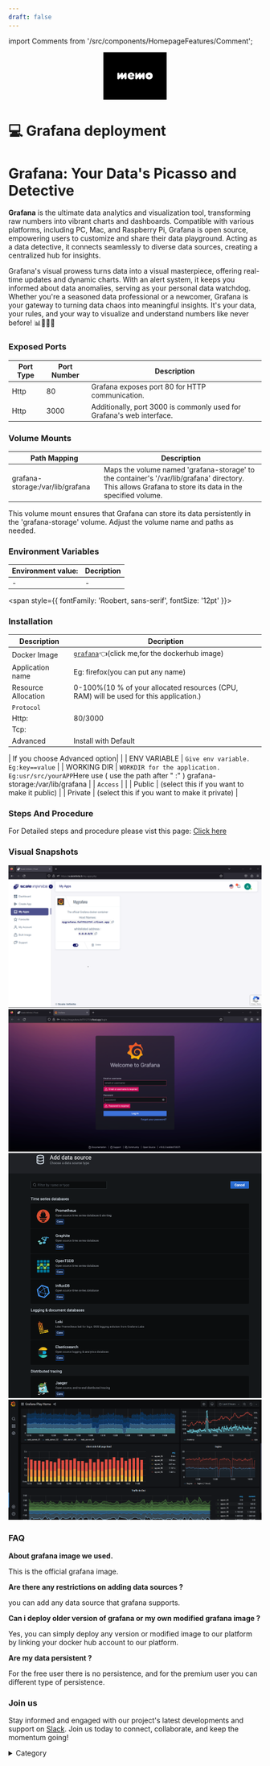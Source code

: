 ```yaml
---
draft: false
---
```

import Comments from '/src/components/HomepageFeatures/Comment';

<p align="center">
  <img src="/img/vf.jpg" alt="Alt Text" width="25%"/>
</p>
<span style={{ fontFamily: 'Roobert, sans-serif', fontSize: '12pt' }}>

# 💻 Grafana deployment

# Grafana: Your Data's Picasso and Detective

**Grafana** is the ultimate data analytics and visualization tool, transforming raw numbers into vibrant charts and dashboards. Compatible with various platforms, including PC, Mac, and Raspberry Pi, Grafana is open source, empowering users to customize and share their data playground. Acting as a data detective, it connects seamlessly to diverse data sources, creating a centralized hub for insights.

Grafana's visual prowess turns data into a visual masterpiece, offering real-time updates and dynamic charts. With an alert system, it keeps you informed about data anomalies, serving as your personal data watchdog. Whether you're a seasoned data professional or a newcomer, Grafana is your gateway to turning data chaos into meaningful insights. It's your data, your rules, and your way to visualize and understand numbers like never before! 📊🕵️‍♂️✨
### Exposed Ports

| Port Type | Port Number | Description |
| --------- | ----------- | ----------- |
| Http      | 80          | Grafana exposes port 80 for HTTP communication. |
| Http      | 3000        | Additionally, port 3000 is commonly used for Grafana's web interface. |

### Volume Mounts

| Path Mapping                                  | Description                                            |
| ---------------------------------------------- | ------------------------------------------------------ |
| grafana-storage:/var/lib/grafana               | Maps the volume named 'grafana-storage' to the container's '/var/lib/grafana' directory. This allows Grafana to store its data in the specified volume. |

This volume mount ensures that Grafana can store its data persistently in the 'grafana-storage' volume. Adjust the volume name and paths as needed.

### Environment Variables


|   **Environment value:**          | Decription                                                                                                               | 
| --------------------- | ------                                                                                                                   | 
|-       |  -                              |


</span>


<span style={{ fontFamily: 'Roobert, sans-serif', fontSize: '12pt' }}>

### Installation

|  Description          | Decription                                                                                                               | 
| --------------------- | ------                                                                                                                   | 
| Docker Image          |  [`grafana`](https://hub.docker.com/r/grafana/grafana)👈(click me,for the dockerhub image)                                   |
| Application name      |  Eg: firefox(you can put any name)                                                                                        | 
| Resource Allocation   |  0-100%(10 % of your allocated resources (CPU, RAM) will be used for this application.)                                  | 
| `Protocol`            |                                                                                                                          | 
|  Http:                |  80/3000                                                                                                                    |
|  Tcp:                 |                                                                                                                          | 
|    Advanced           |    Install with Default                                                                                                  |

| If you choose Advanced option|                                                                                                                   | 
| ENV VARIABLE          | ```Give env variable.``` ```Eg:key==value```                                                                             | 
| WORKING DIR           | ```WORKDIR for the application.``` ```Eg:usr/src/yourAPP```Here use ( use the path after   " :"  ) grafana-storage:/var/lib/grafana                      |
| `Access`              |                                                                                                                          | 
| Public                |    (select this if you want to make it public)                                                                           |
| Private               |  (select this if you want to make it private)                                                                            |

### Steps And Procedure&#x20;

For Detailed steps and procedure please vist this page: [Click here](https://techscaleinfinite.github.io/introduction/cloud-float/Steps%20and%20procedure)



### Visual Snapshots
![Alt Text](/img/nn6.jpg)
![Alt Text](/img/hbh7.jpg)
![Alt Text](/img/jjj6.jpg)
![Alt Text](/img/ght6.jpg)

### FAQ

**About grafana image we used.**

This is the official grafana image.

**Are there any restrictions on adding data sources ?**

you can add any data source that grafana supports.

**Can i deploy older version of grafana or my own modified grafana image ?**

Yes, you can simply deploy any version or modified image to our platform by linking your docker hub account to our platform.

**Are my data persistent ?**

For the free user there is no persistence, and for the premium user you can different type of persistence.

### Join us

Stay informed and engaged with our project's latest developments and support on [Slack](https://app.slack.com/client/T04QS32JX6E/C04QKEWE146). Join us today to connect, collaborate, and keep the momentum going!&#x20;

<details>

<summary>Category</summary>

Kubernetes, cloud computing, DevOps, cloud services, hosting platform, container orchestration, cloud infrastructure, cloud deployment, cloud management, cloud technology, cloud solutions, grafana

</details>

</span>

<Comments />